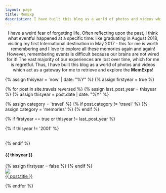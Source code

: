 ```yaml
---
layout: page
title: MemExp
description: I have built this blog as a world of photos and videos which act as a gateway for me to retrieve and explore the memories and experiences. Often reflecting upon the past, I think what eventful happened at a specific time - like graduating in August 2018, visiting my first International destination in May 2017 - this for me is worth remembering and I love to explore all these memories again and again!
---
```


<center>
I have a weird fear of forgetting life. Often reflecting upon the past, I think what eventful happened at a specific time: like graduating in August 2018, visiting my first International destination in May 2017 - this for me is worth remembering and I love to explore all these memories again and again!<br>
However, remembering events is difficult because our brains are not wired for it! The vast majority of our experiences are lost over time, which for me is regretful. Thus, I have built this blog as a world of photos and videos which act as a gateway for me to retrieve and explore the <strong>MemExps</strong>!
<br>
<!-- <a href="{{site.baseurl}}/map" style="font-size: 0.8em; position: relative; top: 10px">Checkout the MemExps on the <strong>world map</strong></a> -->
</center>

{% assign thisyear = 'now' | date: "%Y" %}
{% assign firstyear = true %}

{% for post in site.travels reversed %}
  {% assign last_post_year = thisyear %}
  {% assign thisyear = post.date | date: "%Y" %}

  {% assign category = 'travel' %}
  {% if post.category != 'travel' %}
  {% assign category = 'memories' %}
  {% endif %}

  {% if firstyear == true or thisyear != last_post_year %}

  {% if thisyear != '2001' %}
  <div class="clear">&nbsp;</div>
  {% endif %}

  <h4 class="years">{{ thisyear }}</h4>
  {% assign firstyear = false %}
{% endif %}

  <div class="blogthumb cat_{{category}}">
    <a href="{{site.baseurl}}{{post.url}}"><img src="{{site.baseurl}}{{ post.image }}"></a>
    <div class="blogthumb-link"><a href="{{site.baseurl}}{{post.url}}">{{ post.title }}</a></div>
  </div>

{% endfor %}

<div class="clear">&nbsp;</div>